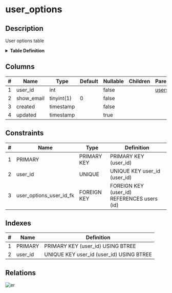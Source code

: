 # user_options

## Description

User options table

<details>
<summary><strong>Table Definition</strong></summary>

```sql
CREATE TABLE `user_options` (
  `user_id` int NOT NULL,
  `show_email` tinyint(1) NOT NULL DEFAULT '0',
  `created` timestamp NOT NULL,
  `updated` timestamp NULL DEFAULT NULL,
  PRIMARY KEY (`user_id`),
  UNIQUE KEY `user_id` (`user_id`),
  CONSTRAINT `user_options_user_id_fk` FOREIGN KEY (`user_id`) REFERENCES `users` (`id`) ON DELETE CASCADE
) ENGINE=InnoDB DEFAULT CHARSET=utf8mb4 COLLATE=utf8mb4_0900_ai_ci COMMENT='User options table'
```

</details>

## Columns

| # | Name | Type | Default | Nullable | Children | Parents | Comment |
| - | ---- | ---- | ------- | -------- | -------- | ------- | ------- |
| 1 | user_id | int |  | false |  | [users](users.md) |  |
| 2 | show_email | tinyint(1) | 0 | false |  |  |  |
| 3 | created | timestamp |  | false |  |  |  |
| 4 | updated | timestamp |  | true |  |  |  |

## Constraints

| # | Name | Type | Definition |
| - | ---- | ---- | ---------- |
| 1 | PRIMARY | PRIMARY KEY | PRIMARY KEY (user_id) |
| 2 | user_id | UNIQUE | UNIQUE KEY user_id (user_id) |
| 3 | user_options_user_id_fk | FOREIGN KEY | FOREIGN KEY (user_id) REFERENCES users (id) |

## Indexes

| # | Name | Definition |
| - | ---- | ---------- |
| 1 | PRIMARY | PRIMARY KEY (user_id) USING BTREE |
| 2 | user_id | UNIQUE KEY user_id (user_id) USING BTREE |

## Relations

![er](user_options.svg)
